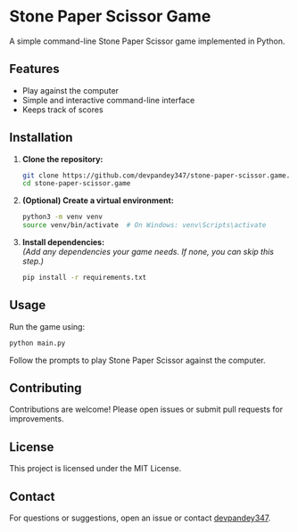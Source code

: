# Stone Paper Scissor Game

A simple command-line Stone Paper Scissor game implemented in Python.

## Features

- Play against the computer
- Simple and interactive command-line interface
- Keeps track of scores

## Installation

1. **Clone the repository:**
   ```bash
   git clone https://github.com/devpandey347/stone-paper-scissor.game.git
   cd stone-paper-scissor.game
   ```

2. **(Optional) Create a virtual environment:**
   ```bash
   python3 -m venv venv
   source venv/bin/activate  # On Windows: venv\Scripts\activate
   ```

3. **Install dependencies:**  
   *(Add any dependencies your game needs. If none, you can skip this step.)*

   ```bash
   pip install -r requirements.txt
   ```

## Usage

Run the game using:
```bash
python main.py
```

Follow the prompts to play Stone Paper Scissor against the computer.

## Contributing

Contributions are welcome! Please open issues or submit pull requests for improvements.

## License

This project is licensed under the MIT License.

## Contact

For questions or suggestions, open an issue or contact [devpandey347](https://github.com/devpandey347).
